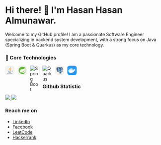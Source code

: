 # Hi there! 👋 I'm Hasan Hasan Almunawar.

Welcome to my GitHub profile! I am a passionate Software Engineer specializing in backend system development, with a strong focus on Java (Spring Boot & Quarkus) as my core technology.


### 🧰 Core Technologies

<img align="left" alt="Java" width="30px" style="padding-right:10px;" src="icons/Java-Light.svg"/>
<img align="left" alt="Spring" width="30px" style="padding-right:10px;" src="icons/Spring-Light.svg"/>
<img align="left" alt="Spring Boot" width="30px" style="padding-right:10px;" 
     src="https://spring.io/images/spring-logo-2022-03-16-7c8527c6d5b01e832c84b07d0f2c4070.svg"/>
<img align="left" alt="Quarkus" width="30px" style="padding-right:10px;" 
     src="https://design.jboss.org/quarkus/logo/final/SVG/quarkus_icon_rgb_default.svg"/>

<img align="left" alt="Postgres" width="30px" style="padding-right:10px;" src="icons/PostgreSQL-Light.svg"/>
<img align="left" alt="Docker" width="30px" style="padding-right:10px;" src="icons/Docker.svg"/>
  <br>
  <br>

### Github Statistic

<p align="left">
<a href="https://github.com/penuliscode">
  <img height="180em" src="https://github-readme-stats-eight-theta.vercel.app/api?username=hasanalmunawr&show_icons=true&theme=algolia&include_all_commits=true&count_private=true"/>
  <img height="180em" src="https://github-readme-stats-eight-theta.vercel.app/api/top-langs/?username=hasanalmunawr&layout=compact&layout=compact&theme=algolia"/>
</a>
</p>

### Reach me on
- <a href="https://linkedin.com/in/hasan-almunawar-083982278/">LinkedIn</a> 
- <a href="https://web.facebook.com/hasan.almunawar.315">Facebook</a>
- <a href="https://leetcode.com/hasan_23/">LeetCode</a>
- <a href="https://www.hackerrank.com/hasanalmunawar07">Hackerrank</a>

